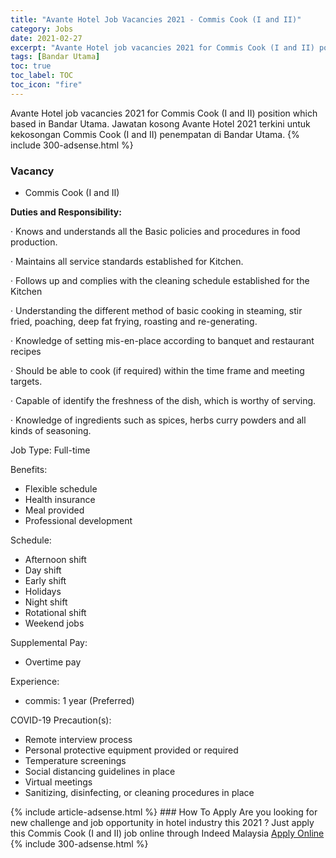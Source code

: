 ```yaml
---
title: "Avante Hotel Job Vacancies 2021 - Commis Cook (I and II)" 
category: Jobs 
date: 2021-02-27 
excerpt: "Avante Hotel job vacancies 2021 for Commis Cook (I and II) position which based in Bandar Utama. Jawatan kosong Avante Hotel 2021 terkini untuk kekosongan Commis Cook (I and II) penempatan di Bandar Utama" 
tags: [Bandar Utama] 
toc: true 
toc_label: TOC 
toc_icon: "fire" 
--- 
```


Avante Hotel job vacancies 2021 for Commis Cook (I and II) position which based in Bandar Utama. Jawatan kosong Avante Hotel 2021 terkini untuk kekosongan Commis Cook (I and II) penempatan di Bandar Utama. 
{% include 300-adsense.html %} 
### Vacancy 
- Commis Cook (I and II) 
<div><p><b>Duties and Responsibility: </b></p><p>&#183; Knows and understands all the Basic policies and procedures in food production.</p><p>&#183; Maintains all service standards established for Kitchen.</p><p>&#183; Follows up and complies with the cleaning schedule established for the Kitchen</p><p>&#183; Understanding the different method of basic cooking in steaming, stir fried, poaching, deep fat frying, roasting and re-generating.</p><p>&#183; Knowledge of setting mis-en-place according to banquet and restaurant recipes</p><p>&#183; Should be able to cook (if required) within the time frame and meeting targets.</p><p>&#183; Capable of identify the freshness of the dish, which is worthy of serving.</p><p>&#183; Knowledge of ingredients such as spices, herbs curry powders and all kinds of seasoning.</p><p>Job Type: Full-time</p><p>Benefits:</p><ul><li>Flexible schedule</li><li>Health insurance</li><li>Meal provided</li><li>Professional development</li></ul><p>Schedule:</p><ul><li>Afternoon shift</li><li>Day shift</li><li>Early shift</li><li>Holidays</li><li>Night shift</li><li>Rotational shift</li><li>Weekend jobs</li></ul><p>Supplemental Pay:</p><ul><li>Overtime pay</li></ul><p>Experience:</p><ul><li>commis: 1 year (Preferred)</li></ul><p>COVID-19 Precaution(s):</p><ul><li>Remote interview process</li><li>Personal protective equipment provided or required</li><li>Temperature screenings</li><li>Social distancing guidelines in place</li><li>Virtual meetings</li><li>Sanitizing, disinfecting, or cleaning procedures in place</li></ul></div> 
{% include article-adsense.html %} 
### How To Apply 
Are you looking for new challenge and job opportunity in hotel industry this 2021 ?
Just apply this Commis Cook (I and II) job online through Indeed Malaysia 
<a href="https://malaysia.indeed.com/viewjob?jk=5a0af8d8d295c745" class="btn btn--info" target="_blank" rel="nofollow noopenner">Apply Online</a> 
{% include 300-adsense.html %} 